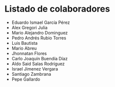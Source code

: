 # Listado de colaboradores
* Eduardo Ismael García Pérez
* Alex Gregori Julia
* Mario Alejandro Dominguez
* Pedro Andrés Rubio Torres
* Luis Bautista
* Mario Abreu
* Jhonnatan Flores
* Carlo Joaquín Buendía Díaz
* Aldo Said Salas Rodríguez
* Israel Jimenez Vergara
* Santiago Zambrana
* Pepe Gallardo